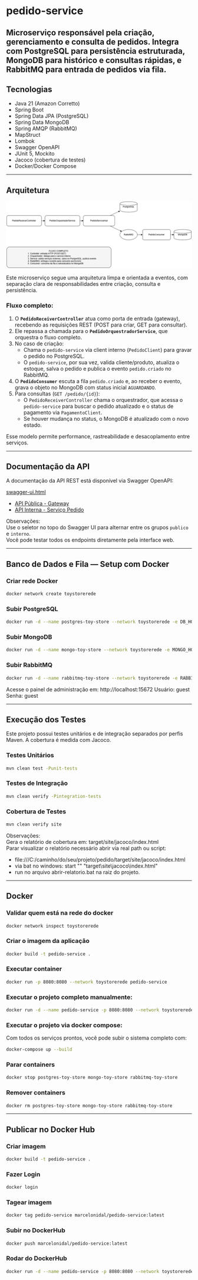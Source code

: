 # pedido-service

Microserviço responsável pela criação, gerenciamento e consulta de pedidos.
Integra com PostgreSQL para persistência estruturada, MongoDB para histórico e consultas rápidas, e RabbitMQ para entrada de pedidos via fila.
---

## Tecnologias

- Java 21 (Amazon Corretto)
- Spring Boot
- Spring Data JPA (PostgreSQL)
- Spring Data MongoDB
- Spring AMQP (RabbitMQ)
- MapStruct
- Lombok
- Swagger OpenAPI
- JUnit 5, Mockito
- Jacoco (cobertura de testes)
- Docker/Docker Compose

---

## Arquitetura

![Fluxo do Pedido](docs/fluxo_pedido_completo_com_legenda.png)

Este microserviço segue uma arquitetura limpa e orientada a eventos, com separação clara de responsabilidades entre criação, consulta e persistência.

### Fluxo completo:
1. O **`PedidoReceiverController`** atua como porta de entrada (gateway), recebendo as requisições REST (POST para criar, GET para consultar).
2. Ele repassa a chamada para o **`PedidoOrquestradorService`**, que orquestra o fluxo completo.
3. No caso de criação:
    - Chama o `pedido-service` via client interno (`PedidoClient`) para gravar o pedido no PostgreSQL.
    - O `pedido-service`, por sua vez, valida cliente/produto, atualiza o estoque, salva o pedido e publica o evento `pedido.criado` no RabbitMQ.
4. O **`PedidoConsumer`** escuta a fila `pedido.criado` e, ao receber o evento, grava o objeto no MongoDB com status inicial `AGUARDANDO`.
5. Para consultas (`GET /pedido/{id}`):
    - O `PedidoReceiverController` chama o orquestrador, que acessa o `pedido-service` para buscar o pedido atualizado e o status de pagamento via `PagamentoClient`.
    - Se houver mudança no status, o MongoDB é atualizado com o novo estado.

Esse modelo permite performance, rastreabilidade e desacoplamento entre serviços.

---

## Documentação da API

A documentação da API REST está disponível via Swagger OpenAPI:

[swagger-ui.html](http://localhost:8080/pedido/swagger-ui.html)
- [API Pública - Gateway](http://localhost:8080/pedido/swagger-ui.html?configUrl=/v3/api-docs/publico)
- [API Interna - Serviço Pedido](http://localhost:8080/pedido/swagger-ui.html?configUrl=/v3/api-docs/interno)

Observações:<br>
Use o seletor no topo do Swagger UI para alternar entre os grupos `publico` e `interno`.<br>
Você pode testar todos os endpoints diretamente pela interface web.

---

## Banco de Dados e Fila — Setup com Docker

### Criar rede Docker
```bash
docker network create toystorerede
```

### Subir PostgreSQL
```bash
docker run -d --name postgres-toy-store --network toystorerede -e DB_HOST=postgres-toy-store -e POSTGRES_USER=postgres -e POSTGRES_PASSWORD=postgres -p 5432:5432 postgres
```

### Subir MongoDB
```bash
docker run -d --name mongo-toy-store --network toystorerede -e MONGO_HOST=mongo-toy-store -p 27017:27017 mongo
```

### Subir RabbitMQ
```bash
docker run -d --name rabbitmq-toy-store --network toystorerede -e RABBIT_HOST=rabbitmq-toy-store -p 5672:5672 -p 15672:15672 rabbitmq
```
Acesse o painel de administração em: http://localhost:15672
Usuário: guest
Senha: guest

---

## Execução dos Testes

Este projeto possui testes unitários e de integração separados por perfis Maven. A cobertura é medida com Jacoco.

### ️Testes Unitários

```bash
mvn clean test -Punit-tests
```

### Testes de Integração

```bash
mvn clean verify -Pintegration-tests
```

### Cobertura de Testes

```bash
mvn clean verify site
```
Observações:<br>
Gera o relatório de cobertura em: target/site/jacoco/index.html<br>
Parar visualizar o relatório necessário abrir via real path ou script:<br>
- file:///C:/caminho/do/seu/projeto/pedido/target/site/jacoco/index.html
- via bat no windows: start "" "target\site\jacoco\index.html"
- run no arquivo abrir-relatorio.bat na raiz do projeto.

---

## Docker

### Validar quem está na rede do docker
```bash
docker network inspect toystorerede
```

### Criar o imagem da aplicação

```bash
docker build -t pedido-service .
```

### Executar container

```bash
docker run -p 8080:8080 --network toystorerede pedido-service
```

### Executar o projeto completo manualmente:

```bash
docker run -d --name pedido-service -p 8080:8080 --network toystorerede -e DB_HOST=postgres-toy-store -e MONGO_HOST=mongo-toy-store -e RABBIT_HOST=rabbitmq-toy-store pedido-service
```

### Executar o projeto via docker compose:
Com todos os serviços prontos, você pode subir o sistema completo com:
```bash
docker-compose up --build
```

### Parar containers
```bash
docker stop postgres-toy-store mongo-toy-store rabbitmq-toy-store
```

### Remover containers
```bash
docker rm postgres-toy-store mongo-toy-store rabbitmq-toy-store
```

---

## Publicar no Docker Hub

### Criar imagem

```bash
docker build -t pedido-service .
```

### Fazer Login

```bash
docker login
```

### Tagear imagem

```bash
docker tag pedido-service marcelonidal/pedido-service:latest
```

### Subir no DockerHub

```bash
docker push marcelonidal/pedido-service:latest
```

### Rodar do DockerHub

```bash
docker run -d --name pedido-service -p 8080:8080 --network toystorerede -e DB_HOST=postgres-toy-store -e MONGO_HOST=mongo-toy-store -e RABBIT_HOST=rabbitmq-toy-store marcelonidal/pedido-service:latest
```